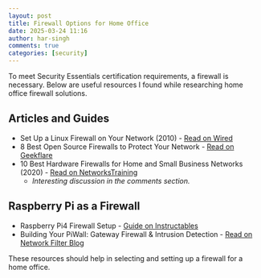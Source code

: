```yaml
---
layout: post
title: Firewall Options for Home Office
date: 2025-03-24 11:16
author: har-singh
comments: true
categories: [security]
---
```


To meet Security Essentials certification requirements, a firewall is necessary. Below are useful resources I found while researching home office firewall solutions.

## Articles and Guides

- Set Up a Linux Firewall on Your Network (2010) - [Read on Wired](https://www.wired.com/2010/02/set_up_a_linux_firewall_on_your_network/)
- 8 Best Open Source Firewalls to Protect Your Network - [Read on Geekflare](https://geekflare.com/best-open-source-firewall/)
- 10 Best Hardware Firewalls for Home and Small Business Networks (2020) - [Read on NetworksTraining](https://www.networkstraining.com/best-hardware-firewalls-for-home-small-business/)
  - *Interesting discussion in the comments section.*

## Raspberry Pi as a Firewall

- Raspberry Pi4 Firewall Setup - [Guide on Instructables](https://www.instructables.com/id/Raspberry-Pi4-Firewall/)
- Building Your PiWall: Gateway Firewall & Intrusion Detection - [Read on Network Filter Blog](https://networkfilter.blogspot.com/2012/08/building-your-piwall-gateway-firewall.html)

These resources should help in selecting and setting up a firewall for a home office.
